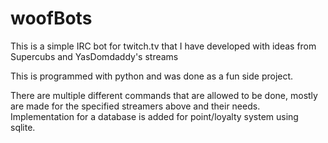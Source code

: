 # woofBots
This is a simple IRC bot for twitch.tv that I have developed with ideas from Supercubs and YasDomdaddy's streams

This is programmed with python and was done as a fun side project.

There are multiple different commands that are allowed to be done, mostly are made for the specified streamers above and their needs. Implementation for a database is added for point/loyalty system using sqlite. 
